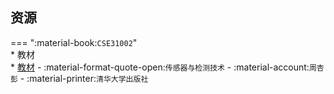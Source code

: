 ## 资源  
=== ":material-book:`CSE31002`"  
    * 教材  
        * [教材](https://api.ecylt.top/v1/lanzou_link?url=https://cqu-openlib.lanzout.com/izM4v23tz6xe&type=down) - :material-format-quote-open:`传感器与检测技术` - :material-account:`周杏彭` - :material-printer:`清华大学出版社`  